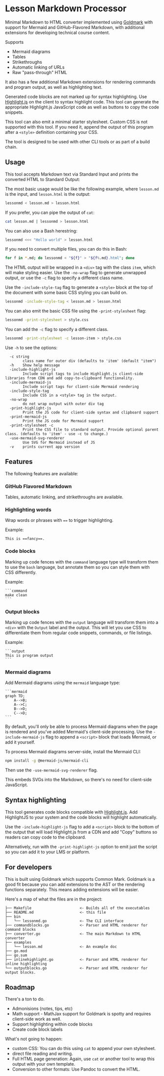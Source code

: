 # Lesson Markdown Processor

Minimal Markdown to HTML converter implemented using [Goldmark](https://github.com/yuin/goldmark) with support for Mermaid and GitHub-Flavored Markdown, with additional extensions for developing technical course content.

Supports
* Mermaid diagrams
* Tables
* Strikethroughs
* Automatic linking of URLs
* Raw "pass-through" HTML

It also has a few additional Markdown extensions for rendering commands and program output, as well as highlighting text.

Generated code blocks are not marked up for syntax highlighting. Use [Highlight.js](https://highlightjs.org/) on the client to syntax highlight code. This tool can generate the appropriate Highlight.js JavaScript code as well as buttons to copy the code snippets.

This tool can also emit a minimal starter stylesheet. Custom CSS is not supported with this tool. If you need it, append the output of this program after a `<style>` definition containing your CSS.

The tool is designed to be used with other CLI tools or as part of a build chain. 

## Usage

This tool accepts Markdown text via Standard Input and prints the converted HTML to Standard Output:

The most basic usage would be like the following example, where `lesson.md` is the input, and `lesson.html` is the output:

```bash
lessonmd < lesson.md > lesson.html
```

If you prefer, you can pipe the output of `cat`:

```bash
cat lesson.md | lessonmd > lesson.html
```

You can also use a Bash herestring:

```bash
lessonmd <<< "Hello world" > lesson.html
```

If you need to convert multiple files, you can do this in Bash:

```bash
for f in *.md; do lessonmd < "${f}" > "${f%.md}.html"; done
```


The HTML output will be wrapped in a `<div>` tag with the class `item`, which will make styling easier. Use the `-no-wrap` flag to generate unwrapped output, or use the `-c` flag to specify a different class name.

Use the `-include-style-tag` flag to generate a `<style>` block at the top of the document with some basic CSS styling you can build on.

```bash
lessonmd -include-style-tag < lesson.md > lesson.html
```

You can also emit the basic CSS file using the `-print-stylesheet` flag:

```bash
lessonmd -print-stylesheet > style.css
```

You can add the `-c` flag to specify a different class.

```bash
lessonmd -print-stylesheet -c lesson-item > style.css
```

Use `-h` to see the options:

```
  -c string
        class name for outer div (defaults to 'item' (default "item")
  -h    Show help message
  -include-highlight-js
        Include script tags to include Highlight.js client-side libraries from CDN and add copy-to-clipboard functionality.
  -include-mermaid-js
        Include script tags for client-side Mermaid rendering
  -include-style-tag
        Include CSS in a <style> tag in the output.
  -no-wrap
        do not wrap output with outer div tag
  -print-highlight-js
        Print the JS code for client-side syntax and clipboard support
  -print-mermaid-js
        Print the JS code for Mermaid support
  -print-stylesheet -c
        Print the CSS file to standard output. Provide optional parent class. (defaults to 'item' - use -c to change.)
  -use-mermaid-svg-renderer
        Use SVG for Mermaid instead of JS
  -v    prints current app version
```

## Features

The following features are available:

### GitHub Flavored Markdown

Tables, automatic linking, and strikethroughs are available.

### Highlighting words

Wrap words or phrases with `==` to trigger highlighting. 

Example:

    This is ==fancy==.

### Code blocks

Marking up code fences with the `command` language type will transform them to use the `bash` language, but annotate them so you can style them with CSS differently.

Example:

    ```command
    make clean
    ```

### Output blocks

Marking up code fences with the `output` language will transform them into a `<div>` with the `Output` label and the output. This will let you use CSS to differentiate them from regular code snippets, commands, or file listings.

Example:

    ```output
    This is program output
    ```


### Mermaid diagrams

Add Mermaid diagrams using the `mermaid` language type:

    ```mermaid
    graph TD;
        A-->B;
        A-->C;
        B-->D;
        C-->D;
    ```


By default, you'll only be able to process Mermaid diagrams when the page is rendered and you've added Mermaid's client-side processing. Use the `-include-mermaid-js` flag to append a `<script>` block that loads Mermaid, or add it yourself.


To process Mermaid diagrams server-side, install the Mermaid CLI:


```bash
npm install -g @mermaid-js/mermaid-cli
```

Then use the `-use-mermaid-svg-renderer` flag.

This embeds SVGs into the Markdown, so there's no need for client-side JavaScript.

## Syntax highlighting

This tool generates code blocks compatible with [Highlight.js](https://highlightjs.org/). Add HighlightJS to your system and the code blocks will highlight automatically.

Use the `-include-highlight-js` flag to add a `<script>` block to the bottom of the output that will load Highlight.js from a CDN and add "Copy" buttons so readers can copy code to the clipboard.

Alternatively, run with the `-print-highlight-js` option to emit just the script so you can add it to your LMS or platform.


## For developers

This is built using Goldmark which supports Common Mark. Goldmark is a good fit because you can add extensions to the AST or the rendering functions separately. This means adding extensions will be easier.

Here's a map of what the files are in the project:

```
├── Makefile                      <- Builds all of the executables
├── README.md                     <- this file
├── bin
│   └── lessonmd.go               <- The CLI interface
├── commandblocks.go              <- Parser and HTML renderer for command blocks
├── converter.go                  <- The main Markdown to HTML converter
├── examples
│   └── lesson.md                 <- An example doc 
├── go.mod
├── go.sum
├── inlinehighlight.go            <- Parser and HTML renderer for inline highlighting
└── outputblocks.go               <- Parser and HTML renderer for output blocks.
```

## Roadmap

There's a ton to do.

* Admonisions (notes, tips, etc)
* Math support - MathJax support for Goldmark is spotty and requires client-side work as well.
* Support highlighting within code blocks
* Create code block labels

What's not going to happen:
* custom CSS: You can do this using `cat` to append your own stylesheet.
* direct file reading and writing.
* Full HTML page generation: Again, use `cat` or another tool to wrap this output with your own template.
* Conversion to other formats: Use Pandoc to convert the HTML.

